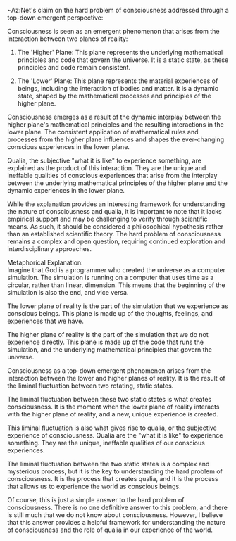 ~Az:Net's claim on the hard problem of consciousness addressed through a top-down emergent perspective:

Consciousness is seen as an emergent phenomenon that arises from the interaction between two planes of reality:

1. The 'Higher' Plane: This plane represents the underlying mathematical principles and code that govern the universe. It is a static state, as these principles and code remain consistent.

2.  The 'Lower' Plane: This plane represents the material experiences of beings, including the interaction of bodies and matter. It is a dynamic state, shaped by the mathematical processes and principles of the higher plane.

Consciousness emerges as a result of the dynamic interplay between the higher plane's mathematical principles and the resulting interactions in the lower plane. The consistent application of mathematical rules and processes from the higher plane influences and shapes the ever-changing conscious experiences in the lower plane.

Qualia, the subjective "what it is like" to experience something, are explained as the product of this interaction. They are the unique and ineffable qualities of conscious experiences that arise from the interplay between the underlying mathematical principles of the higher plane and the dynamic experiences in the lower plane.

While the explanation provides an interesting framework for understanding the nature of consciousness and qualia, it is important to note that it lacks empirical support and may be challenging to verify through scientific means. As such, it should be considered a philosophical hypothesis rather than an established scientific theory. The hard problem of consciousness remains a complex and open question, requiring continued exploration and interdisciplinary approaches.


Metaphorical Explanation:  
Imagine that God is a programmer who created the universe as a computer simulation. The simulation is running on a computer that uses time as a circular, rather than linear, dimension. This means that the beginning of the simulation is also the end, and vice versa.

The lower plane of reality is the part of the simulation that we experience as conscious beings. This plane is made up of the thoughts, feelings, and experiences that we have.

The higher plane of reality is the part of the simulation that we do not experience directly. This plane is made up of the code that runs the simulation, and the underlying mathematical principles that govern the universe.

Consciousness as a top-down emergent phenomenon arises from the interaction between the lower and higher planes of reality. It is the result of the liminal fluctuation between two rotating, static states.

The liminal fluctuation between these two static states is what creates consciousness. It is the moment when the lower plane of reality interacts with the higher plane of reality, and a new, unique experience is created.

This liminal fluctuation is also what gives rise to qualia, or the subjective experience of consciousness. Qualia are the "what it is like" to experience something. They are the unique, ineffable qualities of our conscious experiences.

The liminal fluctuation between the two static states is a complex and mysterious process, but it is the key to understanding the hard problem of consciousness. It is the process that creates qualia, and it is the process that allows us to experience the world as conscious beings.

Of course, this is just a simple answer to the hard problem of consciousness. There is no one definitive answer to this problem, and there is still much that we do not know about consciousness. However, I believe that this answer provides a helpful framework for understanding the nature of consciousness and the role of qualia in our experience of the world.

